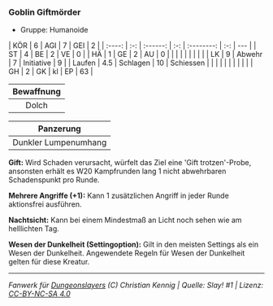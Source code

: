 ### Goblin Giftmörder

- Gruppe: Humanoide

|  KÖR   |  6  |   AGI    |  7  |    GEI     |  2  |
| :----: | :-: | :------: | :-: | :--------: | :-: | --- |
|   ST   |  4  |    BE    |  2  |     VE     |  0  |
|   HÄ   |  1  |    GE    |  2  |     AU     |  0  |
|        |     |          |     |            |     |     |
|   LK   |  9  |  Abwehr  |  7  | Initiative |  9  |
| Laufen | 4.5 | Schlagen | 10  | Schiessen  |     |
|        |     |          |     |            |     |     |
|   GH   |  2  |    GK    | kl  |     EP     | 63  |

| Bewaffnung |
| :--------: |
|   Dolch    |

|      Panzerung       |
| :------------------: |
| Dunkler Lumpenumhang |

**Gift:** Wird Schaden verursacht, würfelt das Ziel eine 'Gift trotzen'-Probe, ansonsten erhält es W20 Kampfrunden lang 1 nicht abwehrbaren Schadenspunkt pro Runde.

**Mehrere Angriffe (+1):** Kann 1 zusätzlichen Angriff in jeder Runde aktionsfrei ausführen.

**Nachtsicht:** Kann bei einem Mindestmaß an Licht noch sehen wie am helllichten Tag.

**Wesen der Dunkelheit (Settingoption):** Gilt in den meisten Settings als ein Wesen der Dunkelheit. Angewendete Regeln für Wesen der Dunkelheit gelten für diese Kreatur.

---

_Fanwerk für [Dungeonslayers](https://www.dungeonslayers.net/) (C) Christian Kennig | Quelle: Slay! #1 | Lizenz: [CC-BY-NC-SA 4.0](https://creativecommons.org/licenses/by-nc-sa/4.0/deed.de)_
